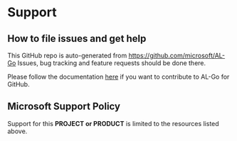 # Support

## How to file issues and get help  

This GitHub repo is auto-generated from https://github.com/microsoft/AL-Go
Issues, bug tracking and feature requests should be done there.

Please follow the documentation [here](https://github.com/microsoft/AL-Go/blob/main/Scenarios/Contribute.md) if you want to contribute to AL-Go for GitHub.

## Microsoft Support Policy  

Support for this **PROJECT or PRODUCT** is limited to the resources listed above.